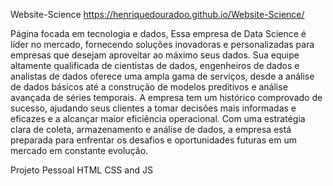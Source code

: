 Website-Science
https://henriquedouradoo.github.io/Website-Science/

Página focada em tecnologia e dados, Essa empresa de Data Science é líder no mercado, fornecendo soluções inovadoras e personalizadas para empresas que desejam aproveitar ao máximo seus dados. Sua equipe altamente qualificada de cientistas de dados, engenheiros de dados e analistas de dados oferece uma ampla gama de serviços, desde a análise de dados básicos até a construção de modelos preditivos e análise avançada de séries temporais. A empresa tem um histórico comprovado de sucesso, ajudando seus clientes a tomar decisões mais informadas e eficazes e a alcançar maior eficiência operacional. Com uma estratégia clara de coleta, armazenamento e análise de dados, a empresa está preparada para enfrentar os desafios e oportunidades futuras em um mercado em constante evolução.

Projeto Pessoal
HTML CSS and JS

